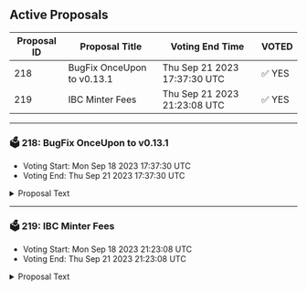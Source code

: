 ## Active Proposals

| Proposal ID | Proposal Title | Voting End Time | VOTED |
|-------------|----------------|-----------------|-------|
| 218 | BugFix OnceUpon to v0.13.1 | Thu Sep 21 2023 17:37:30 UTC | ✅ YES |
| 219 | IBC Minter Fees | Thu Sep 21 2023 21:23:08 UTC | ✅ YES |

---

### 🗳 218: BugFix OnceUpon to v0.13.1
- Voting Start: Mon Sep 18 2023 17:37:30 UTC
- Voting End: Thu Sep 21 2023 17:37:30 UTC

<details>
<summary>Proposal Text</summary>
 
OnceUpon - Communal Story Telling With NFTs
BugFix in existing SmartContract

Current version: https://onceupon.community/
Future version: https://onceupon-delta.vercel.app/

Git: https://github.com/faboweb/onceupon/releases/tag/0.13.1

Changes:

- fix critical issue with game step function
</details>

---

### 🗳 219: IBC Minter Fees
- Voting Start: Mon Sep 18 2023 21:23:08 UTC
- Voting End: Thu Sep 21 2023 21:23:08 UTC

<details>
<summary>Proposal Text</summary>
 
Commonwealth Discussion here: https://commonwealth.im/stargaze/discussion/13032-ibc-minter-feesnnnStargaze will soon launch the IBC Minter, allowing collections to price their mint with tokens besides STARS. This will first be possible with FRNZ - for the Noble Campaign - and with USDC. Other tokens will be added over time.nnCurrently, all fees on Stargaze are fair burned: 50% burned, and 50% distributed to stakers. This allows STARS to be a deflationary token.nIf we have minters in other tokens, though, it will not correlate with STARS price/sell or buy pressure.nnIBC Minter gives an opportunity to create a new fee structure. nnThe Stargaze team would like to propose the following:nn- 50% of the IBC Minter fees go to the Stargaze Foundationn- 50% of the IBC Minter fees are used to buy STARS back and burn them.nnSo far, Stargaze has operated without collecting any fees to itself. This is a step towards making it more sustainable in the long run - with a portion of platform revenue used to support the Foundation.nn- It will be the first protocol revenue;n- Provides more stability to the Foundation treasury by diversifying its holdings;n- This is similar to dev royalties where the ecosystem devs that create a contract on Stargaze take 50% of the fair burn fee;n- Can be governed with a DAO in the near future to decide where the funds should be used.nnnThe other 50% of the IBC minter fees would be used to buy back and burn STARS, creating buy pressure and helping deflation.
</details>

